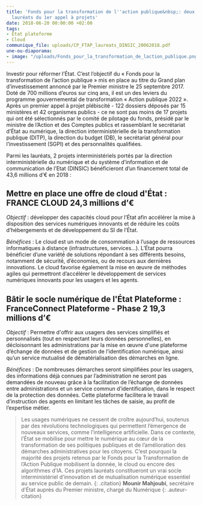 ```yaml
---
title: 'Fonds pour la transformation de l''action publique&nbsp;: deux projets interministériels
  lauréats du 1er appel à projets'
date: 2018-06-20 00:00:00 +02:00
tags:
- État plateforme
- Cloud
communique_file: uploads/CP_FTAP_laureats_DINSIC_20062018.pdf
une-ou-diaporama:
- image: "/uploads/Fonds_pour_la_transformation_de_laction_publique.png"
---
```


Investir pour réformer l’État. C’est l’objectif du « Fonds pour la transformation de l’action publique » mis en place au titre du Grand plan d’investissement annoncé par le Premier ministre le 25 septembre 2017. Doté de 700 millions d’euros sur cinq ans, il est un des leviers du programme gouvernemental de transformation « Action publique 2022 ».
Après un premier appel à projet plébiscité - 122 dossiers déposés par 15 ministères et 42 organismes publics - ce ne sont pas moins de 17 projets qui ont été sélectionnés par le comité de pilotage du fonds, présidé par le ministre de l’Action et des Comptes publics et rassemblant le secrétariat d’État au numérique, la direction interministérielle de la transformation publique (DITP), la direction du budget (DB), le secrétariat général pour l’investissement (SGPI) et des personnalités qualifiées.

Parmi les lauréats, 2 projets interministériels portés par la direction interministérielle du numérique et du système d’information et de communication de l’Etat (DINSIC) bénéficieront d’un financement total de 43,6 millions d’€ en 2018 :


## Mettre en place une offre de cloud d'État : FRANCE CLOUD 24,3 millions d’€

*Objectif* : développer des capacités cloud pour l’État afin accélérer la mise à disposition des services numériques
innovants et de réduire les coûts d’hébergements et de développement du SI de l’État.

*Bénéfices* : Le cloud est un mode de consommation à l’usage de ressources informatiques à distance
\(infrastructures, services...). L’État pourra bénéficier d’une variété́ de solutions répondant à ses différents besoins,
notamment de sécurité́, d’économies, ou de recours aux dernières innovations. Le cloud favorise également la mise en
œuvre de méthodes agiles qui permettront d’accélérer le développement de services numériques innovants pour les usagers
et les agents.

## Bâtir le socle numérique de l'État Plateforme : FranceConnect Plateforme - Phase 2 19,3 millions d’€

*Objectif* : Permettre d'offrir aux usagers des services simplifiés et personnalisés (tout en respectant leurs données
personnelles), en décloisonnant les administrations par la mise en œuvre d'une plateforme d’échange de données et de
gestion de l’identification numérique, ainsi qu’un service mutualisé de dématérialisation des démarches en ligne.

*Bénéfices* : De nombreuses démarches seront simplifiées pour les usagers, des informations déjà connues par
l’administration ne seront pas demandées de nouveau grâce à la facilitation de l’échange de données entre
administrations et un service commun d’identification, dans le respect de la protection des données. Cette plateforme
facilitera le travail d’instruction des agents en limitant les tâches de saisie, au profit de l’expertise métier.

> Les usages numériques ne cessent de croître aujourd’hui, soutenus par des révolutions technologiques qui permettent
> l’émergence de nouveaux services, comme l’intelligence artificielle. Dans ce contexte, l’État se mobilise pour mettre
> le numérique au cœur de la transformation de ses politiques publiques et de l’amélioration des démarches
> administratives pour les citoyens. C’est pourquoi la majorité des projets retenus par le Fonds pour la Transformation
> de l’Action Publique mobilisent la donnée, le cloud ou encore des algorithmes d’IA. Ces projets lauréats constitueront
> un vrai socle interministériel d'innovation et de mutualisation numérique essentiel au service public de demain.
{: .citation}
> **Mounir Mahjoubi**, secrétaire d’État auprès du Premier ministre, chargé du Numérique
{: .auteur-citation}
